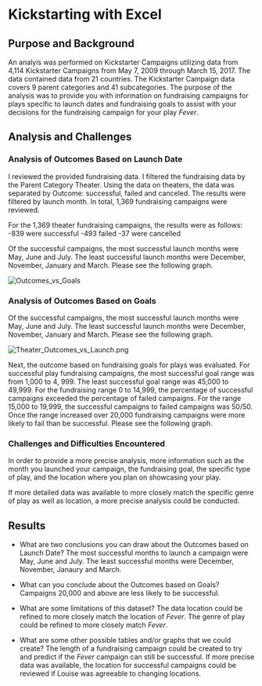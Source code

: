 # Kickstarting with Excel

## Purpose and Background
 An analyis was performed on Kickstarter Campaigns utilizing data from 4,114 Kickstarter Campaigns from May 7, 2009 through March 15, 2017. The data contained data from 21 countries. The Kickstarter Campaign data covers 9 parent categories and 41 subcategories. The purpose of the analysis was to provide you with information on fundraising campaigns for plays specific to launch dates and fundraising goals to assist with your decisions for the fundraising campaign for your play *Fever*.

## Analysis and Challenges
### Analysis of Outcomes Based on Launch Date
I reviewed the provided fundraising data. I filtered the fundraising data by the Parent Category Theater. Using the data on theaters, the data was separated by 
Outcome: successful, failed and canceled. The results were filtered by launch month. In total, 1,369 fundraising campaigns were reviewed.

For the 1,369 theater fundraising campaigns, the results were as follows:
-839 were successful
-493 failed 
-37 were cancelled

Of the successful campaigns, the most successful launch months were May, June and July. The least successful launch months were December, November, January and 
March. Please see the following graph.

![Outcomes_vs_Goals](path/to/Outcomes_vs_Goals)

### Analysis of Outcomes Based on Goals
Of the successful campaigns, the most successful launch months were May, June and July. The least successful launch months were December, November, January and 
March. Please see the following graph.

![Theater_Outcomes_vs_Launch.png](path/to/Theater_Outcomes_vs_Launch.png)

Next, the outcome based on fundraising goals for plays was evaluated. For successful play fundraising campaigns, the most successful goal range was from 1,000 to 4,
999. The least successful goal range was 45,000 to 49,999. For the fundraising range 0 to 14,999, the percentage of successful campaigns exceeded the percentage of 
failed campaigns. For the range 15,000 to 19,999, the successful campaigns to failed campaigns was 50/50. Once the range increased over 20,000 fundraising 
campaigns were more likely to fail than be successful. Please see the following graph.


### Challenges and Difficulties Encountered
In order to provide a more precise analysis, more information such as the month you launched your campaign, the fundraising goal, the specific type of play, and 
the location where you plan on showcasing your play.

If more detailed data was available to more closely match the specific genre of play as well as location, a more precise analysis could be conducted.


## Results

- What are two conclusions you can draw about the Outcomes based on Launch Date? The most successful months to launch a campaign were May, June and July. The least successful months were December, November, Janaury and March.

- What can you conclude about the Outcomes based on Goals? Campaigns 20,000 and above are less likely to be successful.

- What are some limitations of this dataset? The data location could be refined to more closely match the location of *Fever*. The genre of play could be refined to more closely match *Fever*.

- What are some other possible tables and/or graphs that we could create? The length of a fundraising campaign could be created to try and predict if the *Fever* campaign can still be successful. If more precise data was available, the location for successful campaigns could be reviewed if Louise was agreeable to changing locations. 
